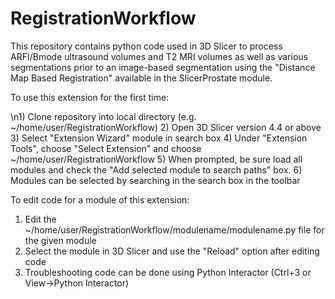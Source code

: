 # RegistrationWorkflow
This repository contains python code used in 3D Slicer to process ARFI/Bmode ultrasound volumes and T2 MRI volumes as well as various segmentations prior to an image-based segmentation using the "Distance Map Based Registration" available in the SlicerProstate module.

To use this extension for the  first time:

\n1) Clone repository into local directory (e.g. ~/home/user/RegistrationWorkflow)
2) Open 3D Slicer version 4.4 or above 
3) Select "Extension Wizard" module in search box
4) Under "Extension Tools", choose "Select Extension" and choose ~/home/user/RegistrationWorkflow
5) When prompted, be sure load all modules and check the "Add selected module to search paths" box.
6) Modules can be selected by searching in the search box in the toolbar


To edit code for a module of this extension:

1) Edit the ~/home/user/RegistrationWorkflow/modulename/modulename.py file for the given module
2) Select the module in 3D Slicer and use the "Reload" option after editing code
3) Troubleshooting code can be done using Python Interactor (Ctrl+3 or View->Python Interactor)
